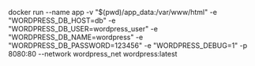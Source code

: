 docker run --name app -v "$(pwd)/app_data:/var/www/html" -e "WORDPRESS_DB_HOST=db" -e "WORDPRESS_DB_USER=wordpress_user" -e "WORDPRESS_DB_NAME=wordpress" -e "WORDPRESS_DB_PASSWORD=123456" -e "WORDPRESS_DEBUG=1" -p 8080:80 --network wordpress_net wordpress:latest
